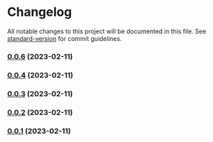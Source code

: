 # Changelog

All notable changes to this project will be documented in this file. See [standard-version](https://github.com/conventional-changelog/standard-version) for commit guidelines.

### [0.0.6](https://github.com/tkottke90/svg-path-gen/compare/v0.0.5...v0.0.6) (2023-02-11)

### [0.0.4](https://github.com/tkottke90/svg-path-gen/compare/v0.0.5...v0.0.4) (2023-02-11)

### [0.0.3](https://github.com/tkottke90/svg-path-gen/compare/v0.0.5...v0.0.3) (2023-02-11)

### [0.0.2](https://github.com/tkottke90/svg-path-gen/compare/v0.0.5...v0.0.2) (2023-02-11)

### [0.0.1](https://github.com/tkottke90/svg-path-gen/compare/v0.0.5...v0.0.1) (2023-02-11)
